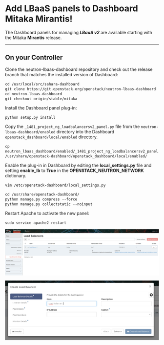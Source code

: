 Add LBaaS panels to Dashboard Mitaka Mirantis!
===================


The Dashboard panels for managing ***LBaaS v2*** are available starting with the Mitaka **Mirantis** release.

----------


**On your Controller**
-------------

Clone the neutron-lbaas-dashboard repository and check out the release branch that matches the installed version of Dashboard:
```
cd /usr/local/src/sahara-dashboard
git clone https://git.openstack.org/openstack/neutron-lbaas-dashboard
cd neutron-lbaas-dashboard
git checkout origin/stable/mitaka
```
Install the Dashboard panel plug-in:
```
python setup.py install
```
Copy the `_1481_project_ng_loadbalancersv2_panel.py` file from the `neutron-lbaas-dashboard/enabled` directory into the Dashboard `openstack_dashboard/local/enabled` directory.

```
cp neutron_lbaas_dashboard/enabled/_1481_project_ng_loadbalancersv2_panel.py /usr/share/openstack-dashboard/openstack_dashboard/local/enabled/
```

Enable the plug-in in Dashboard by editing the **local_settings.py** file and setting **enable_lb** to **True** in the **OPENSTACK_NEUTRON_NETWORK** dictionary.
```
vim /etc/openstack-dashboard/local_settings.py
```
```
cd /usr/share/openstack-dashboard/
python manage.py compress --force
python manage.py collectstatic --noinput
```
Restart Apache to activate the new panel:
```
sudo service apache2 restart
```

![alt text](https://raw.githubusercontent.com/cmer81/neutron-lbaas-dashboard-mirantis-mitaka/master/Capture%20du%202016-10-14%2021-47-24.png "screen 1")

![alt text](https://github.com/cmer81/neutron-lbaas-dashboard-mirantis-mitaka/blob/master/Capture%20du%202016-10-14%2021-47-57.png?raw=true "screen 2")
